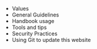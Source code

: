 * Values
* General Guidelines
* Handbook usage
* Tools and tips
* Security Practices
* Using Git to update this website
